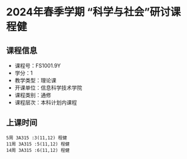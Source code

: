 # 2024年春季学期 “科学与社会”研讨课 程健






## 课程信息

- 课程号：FS1001.9Y
- 学分：1
- 教学类型：理论课
- 开课单位：信息科学技术学院
- 课程类别：通修
- 课程层次：本科计划内课程

## 上课时间

```
5周 3A315 :3(11,12) 程健
11周 3A315 :5(11,12) 程健
14周 3A315 :6(11,12) 程健
```

